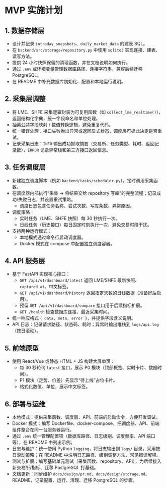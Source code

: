 ﻿# MVP 实施计划

## 1. 数据存储层
- 设计并记录 `intraday_snapshots`、`daily_market_data` 的建表 SQL。
- 在 `backend/src/storage/repository.py` 中使用 `sqlite3` 实现连接、建表、读写方法。
- 提供 24 小时快照保留的清理函数，并在文档说明如何执行。
- 通过 `.env` 或环境变量管理数据库路径、连接字符串，兼容后续迁移 PostgreSQL。
- 在 README 中补充数据库初始化、配置和本地运行说明。

## 2. 采集层调整
- 将 LME、SHFE 采集逻辑封装为可复用函数（如 `collect_lme_realtime()`），返回结构化字典，统一字段命名和单位处理。
- 抽离公共字段映射 / 数值转换逻辑，避免重复代码。
- 统一错误处理：接口失败抛出异常或返回显式状态，调度层可据此决定是否重试。
- 记录采集日志：`INFO` 输出成功抓取摘要（交易所、任务类型、耗时、返回记录数），`ERROR` 记录异常栈和第三方接口返回信息。

## 3. 任务调度层
- 新建独立调度脚本（例如 `backend/tasks/scheduler.py`），定时调用采集函数。
- 在调度器内部执行“采集 → 将结果交给 repository 写库”的完整流程；记录成功/失败日志，并设置重试策略。
  - 调度日志包含任务名称、尝试次数、写库条数、异常原因。
- 调度策略：
  - 实时任务（LME、SHFE 快照）每 30 秒执行一次。
  - 日线任务（历史接口）每日固定时刻执行一次，避免交易时段干扰。
- 支持两种运行模式：
  - 本地模式通过命令行启动调度器。
  - Docker 模式在 compose 中配置独立调度容器。

## 4. API 服务层
- 基于 FastAPI 实现核心接口：
  - `GET /api/v1/dashboard/latest` 返回 LME/SHFE 最新快照、`captured_at`、中文标签。
  - `GET /api/v1/dashboard/history` 返回指定天数的日线数据（准备好后启用）。
  - 预留 `GET /api/v1/dashboard/compare` 接口用于后续指标扩展。
  - `GET /health` 检查数据库连接、最近采集时间。
- 统一响应格式 `{ data, meta, error }`，并提供字段含义说明。
- API 日志：记录请求路径、状态码、耗时；异常时输出堆栈到 `logs/api.log`（按日滚动）。

## 5. 前端原型
- 使用 React/Vue 或静态 HTML + JS 构建大屏单页：
  - 每 30 秒轮询 `latest` 接口，展示 P0 模块（顶部概览、实时卡片、数据时间）。
  - P1 模块（走势、价差）先显示“待上线”占位卡片。
  - 格式化数值、单位，展示中文标签。

## 6. 部署与运维
- 本地模式：提供采集函数、调度器、API、前端的启动命令，方便开发调试。
- Docker 模式：编写 Dockerfile、docker-compose，把调度器、API、前端组件整合在同一台服务器运行。
- 通过 `.env` 统一管理配置项（数据库路径、日志级别、调度频率、API 端口等），在 README 中列出示例。
- 日志与维护：统一使用 Python `logging`，将日志输出到 `logs/` 目录，采用按日滚动策略；在 README 中注明日志路径、级别调整方法、常见错误解释。
- 测试与扩展：编写基础单元测试（采集函数、repository、API），为后续接入新交易所/指标、迁移 PostgreSQL 打基础。
- 文档更新：同步维护 `docs/design/pr.md`、`docs/design/storage.md`、README，记录配置、运行、清理、迁移 PostgreSQL 的步骤。
